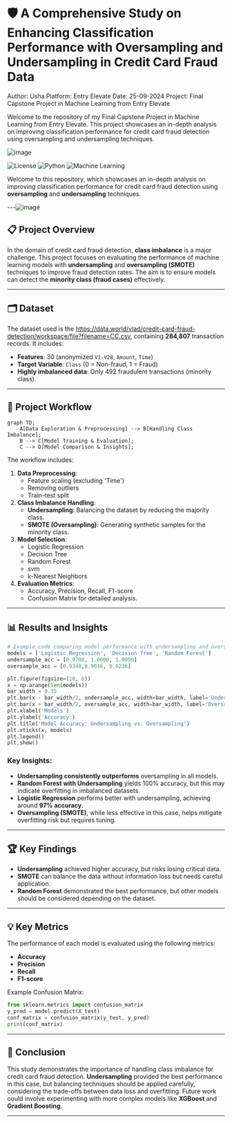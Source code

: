 
# 🛡️ A Comprehensive Study on Enhancing Classification Performance with Oversampling and Undersampling in Credit Card Fraud Data
Author: Usha
Platform: Entry Elevate
Date: 25-09-2024
Project: Final Capstone Project in Machine Learning from Entry Elevate


Welcome to the repository of my Final Capstone Project in Machine Learning from Entry Elevate. This project showcases an in-depth analysis on improving classification performance for credit card fraud detection using oversampling and undersampling techniques.



![image](https://github.com/user-attachments/assets/91650571-bae2-4b91-85f0-8e7bdb9aff1c)

![License](https://img.shields.io/badge/license-MIT-green)
![Python](https://img.shields.io/badge/python-v3.8+-blue)
![Machine Learning](https://img.shields.io/badge/Machine_Learning-Classification-orange)

Welcome to this repository, which showcases an in-depth analysis on improving classification performance for credit card fraud detection using **oversampling** and **undersampling** techniques.

---![image](https://github.com/user-attachments/assets/a89b2d93-f999-4d5a-9f1f-ff10380768c1)


## 📋 Project Overview

In the domain of credit card fraud detection, **class imbalance** is a major challenge. This project focuses on evaluating the performance of machine learning models with **undersampling** and **oversampling (SMOTE)** techniques to improve fraud detection rates. The aim is to ensure models can detect the **minority class (fraud cases)** effectively.

---

## 🗂️ Dataset

The dataset used is the https://data.world/vlad/credit-card-fraud-detection/workspace/file?filename=CC.csv, containing **284,807** transaction records. It includes:

- **Features**: 30 (anonymized `V1-V28`, `Amount`, `Time`)
- **Target Variable**: `Class` (0 = Non-fraud, 1 = Fraud)
- **Highly imbalanced data**: Only 492 fraudulent transactions (minority class).

---

## 🚀 Project Workflow

```mermaid
graph TD;
    A[Data Exploration & Preprocessing] --> B[Handling Class Imbalance];
    B --> C[Model Training & Evaluation];
    C --> D[Model Comparison & Insights];
```

The workflow includes:
1. **Data Preprocessing**:
   - Feature scaling (excluding 'Time')
   - Removing outliers
   - Train-test split
2. **Class Imbalance Handling**:
   - **Undersampling**: Balancing the dataset by reducing the majority class.
   - **SMOTE (Oversampling)**: Generating synthetic samples for the minority class.
3. **Model Selection**:
   - Logistic Regression
   - Decision Tree
   - Random Forest
   - svm
   - k-Nearest Neighbors
4. **Evaluation Metrics**:
   - Accuracy, Precision, Recall, F1-score
   - Confusion Matrix for detailed analysis.

---

## 📊 Results and Insights

```python
# Example code comparing model performance with undersampling and oversampling
models = ['Logistic Regression', 'Decision Tree', 'Random Forest']
undersample_acc = [0.9700, 1.0000, 1.0000]
oversample_acc = [0.9340,0.9036, 0.9236]

plt.figure(figsize=(10, 6))
x = np.arange(len(models))
bar_width = 0.35
plt.bar(x - bar_width/2, undersample_acc, width=bar_width, label='Undersampling', color='orange')
plt.bar(x + bar_width/2, oversample_acc, width=bar_width, label='Oversampling', color='blue')
plt.xlabel('Models')
plt.ylabel('Accuracy')
plt.title('Model Accuracy: Undersampling vs. Oversampling')
plt.xticks(x, models)
plt.legend()
plt.show()
```

### Key Insights:
- **Undersampling consistently outperforms** oversampling in all models.
- **Random Forest with Undersampling** yields 100% accuracy, but this may indicate overfitting in imbalanced datasets.
- **Logistic Regression** performs better with undersampling, achieving around **97% accuracy**.
- **Oversampling (SMOTE)**, while less effective in this case, helps mitigate overfitting risk but requires tuning.

---

## 🏆 Key Findings

- **Undersampling** achieved higher accuracy, but risks losing critical data.
- **SMOTE** can balance the data without information loss but needs careful application.
- **Random Forest** demonstrated the best performance, but other models should be considered depending on the dataset.

---


## 💡 Key Metrics

The performance of each model is evaluated using the following metrics:

- **Accuracy**
- **Precision**
- **Recall**
- **F1-score**

Example Confusion Matrix:

```python
from sklearn.metrics import confusion_matrix
y_pred = model.predict(X_test)
conf_matrix = confusion_matrix(y_test, y_pred)
print(conf_matrix)
```

---

## 📝 Conclusion

This study demonstrates the importance of handling class imbalance for credit card fraud detection. **Undersampling** provided the best performance in this case, but balancing techniques should be applied carefully, considering the trade-offs between data loss and overfitting. Future work could involve experimenting with more complex models like **XGBoost** and **Gradient Boosting**.

---

